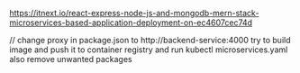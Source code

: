 
https://itnext.io/react-express-node-js-and-mongodb-mern-stack-microservices-based-application-deployment-on-ec4607cec74d

// change proxy in package.json to http://backend-service:4000
try to build image and push it to container registry and run kubectl microservices.yaml
also remove unwanted packages
